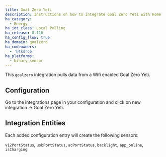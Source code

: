 ```yaml
---
title: Goal Zero Yeti
description: Instructions on how to integrate Goal Zero Yeti with Home Assistant
ha_category:
  - Energy
ha_iot_class: Local Polling
ha_release: 0.116
ha_config_flow: true
ha_domain: goalzero
ha_codeowners:
  - '@tkdrob'
ha_platforms:
  - binary_sensor
---
```


This `goalzero` integration pulls data from a Wifi enabled Goal Zero Yeti.

## Configuration

Go to the integrations page in your configuration and click on new integration -> Goal Zero Yeti.

## Integration Entities

Each added configuration entry will create the following sensors:

`v12PortStatus`, `usbPortStatus`, `acPortStatus`, `backlight`, `app_online`, `isCharging`
